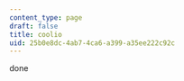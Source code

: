 ```yaml
---
content_type: page
draft: false
title: coolio
uid: 25b0e8dc-4ab7-4ca6-a399-a35ee222c92c
---
```

done